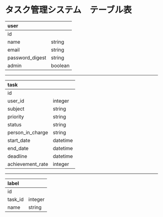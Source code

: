 # タスク管理システム　テーブル表

|user||
|:--|:--|
|id||
|name|string|
|email|string|
|password_digest|string|
|admin|boolean|

---

|task||
|:--|:--|
|id||
|user_id|integer|
|subject|string|
|priority|string|
|status|string|
|person_in_charge|string|
|start_date|datetime|
|end_date|datetime|
|deadline|datetime|
|achievement_rate|integer|

---

|label||
|:--|:--|
|id||
|task_id|integer|
|name|string|